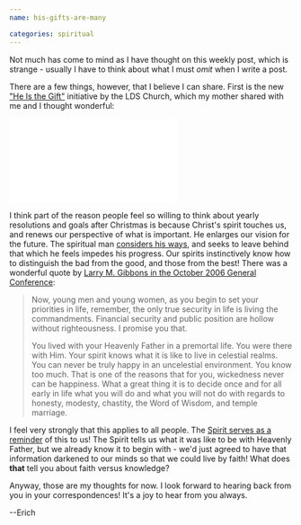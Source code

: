 ```yaml
---
name: his-gifts-are-many

categories: spiritual
---
```

Not much has come to mind as I have thought on this weekly post, which is strange - usually I have to think about what I must *omit* when I write a post.

There are a few things, however, that I believe I can share. First is the new ["He Is the Gift"](http://www.mormon.org/christmas) initiative by the LDS Church, which my mother shared with me and I thought wonderful:

<iframe src="//www.youtube-nocookie.com/embed/uzjFEMmM0Xs?rel=0" frameborder="0" allowfullscreen></iframe>

I think part of the reason people feel so willing to think about yearly resolutions and goals after Christmas is because Christ's spirit touches us, and renews our perspective of what is important. He enlarges our vision for the future. The spiritual man [considers his ways](https://www.lds.org/scriptures/ot/hag/1.5-7?lang=eng#4), and seeks to leave behind that which he feels impedes his progress. Our spirits instinctively know how to distinguish the bad from the good, and those from the best! There was a wonderful quote by [Larry M. Gibbons in the October 2006 General Conference](https://www.lds.org/general-conference/2006/10/wherefore-settle-this-in-your-hearts.p24-p25?lang=eng#p23):


> Now, young men and young women, as you begin to set your priorities in life, remember, the only true security in life is living the commandments. Financial security and public position are hollow without righteousness. I promise you that.
> 
> You lived with your Heavenly Father in a premortal life. You were there with Him. Your spirit knows what it is like to live in celestial realms. You can never be truly happy in an uncelestial environment. You know too much. That is one of the reasons that for you, wickedness never can be happiness. What a great thing it is to decide once and for all early in life what you will do and what you will not do with regards to honesty, modesty, chastity, the Word of Wisdom, and temple marriage.


I feel very strongly that this applies to all people. The [Spirit serves as a reminder](https://www.lds.org/scriptures/nt/john/14.25-26?lang=eng#24) of this to us! The Spirit tells us what it was like to be with Heavenly Father, but we already know it to begin with - we'd just agreed to have that information darkened to our minds so that we could live by faith! What does **that** tell you about faith versus knowledge?

Anyway, those are my thoughts for now. I look forward to hearing back from you in your correspondences! It's a joy to hear from you always.

--Erich